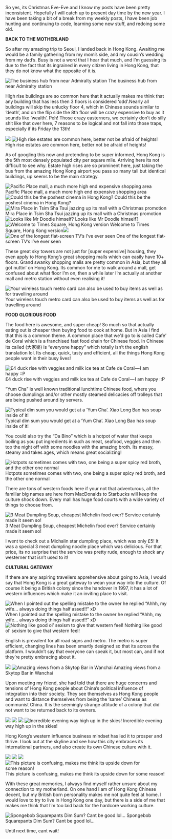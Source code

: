 So yes, its Christmas Eve-Eve and I know my posts have been pretty inconsistent. Hopefully I will catch up to present day time by the new year. I have been taking a bit of a break from my weekly posts, I have been job hunting and continuing to code, learning some new stuff, and redoing some old.

**BACK TO THE MOTHERLAND**

So after my amazing trip to Seoul, I landed back in Hong Kong. Awaiting me would be a family gathering from my mom’s side, and my cousin’s wedding from my dad’s. Busy is not a word that I hear that much, and I’m guessing its due to the fact that its ingrained in every citizen living in Hong Kong, that they do not know what the opposite of it is.

![The business hub from near Admiralty station](https://cdn-images-1.medium.com/max/800/0*0JoEUqJI9JGQauYh.jpg)
The business hub from near Admiralty station

High rise buildings are so common here that it actually makes me think that any building that has less then 3 floors is considered ‘odd’.Nearly all buildings will skip the unlucky floor 4, which in Chinese sounds similar to ‘death’, and on the flip side the 8th floor will be crazy expensive to buy as it sounds like ‘wealth’. Peh! Those crazy easterners, we certainly don’t do silly shit like that over here, 7 reasons to be logical and not fall into those traps, especially if its Friday the 13th!

![](https://cdn-images-1.medium.com/max/800/0*nXL6Z954-x3PFYtK.jpg)
![High rise estates are common here, better not be afraid of heights!](https://cdn-images-1.medium.com/max/800/0*9WYm905w8KGImzvB.jpg)
High rise estates are common here, better not be afraid of heights!

As of googling this now and pretending to be super informed, Hong Kong is the 5th most densely populated city per square mile. Arriving here its not difficult to see why. Estate high rises are so prominent here, just taking the bus from the amazing Hong Kong airport you pass so many tall but identical buildings, up seems to be the main strategy.

![Pacific Place mall, a much more high end expensive shopping area](https://cdn-images-1.medium.com/max/800/0*gX_m7MkZa8blDNhi.jpg)
Pacific Place mall, a much more high end expensive shopping area![Could this be the poshest cinema in Hong Kong?](https://cdn-images-1.medium.com/max/800/0*rNbp1NkF8pHeKvsz.jpg)
Could this be the poshest cinema in Hong Kong?![Mira Place in Tsim Sha Tsui jazzing up its mall with a Christmas promotion](https://cdn-images-1.medium.com/max/800/0*VWARXVULYpRt7tai.jpg)
Mira Place in Tsim Sha Tsui jazzing up its mall with a Christmas promotion![Looks like Mr Doodle himself?](https://cdn-images-1.medium.com/max/800/0*i7S_JtBnmxR4b3Lp.jpg)
Looks like Mr Doodle himself?![Welcome to Times Square, Hong Kong version](https://cdn-images-1.medium.com/max/800/0*rdssyMZAlgHHbHxj.jpg)
Welcome to Times Square, Hong Kong version![](https://cdn-images-1.medium.com/max/800/0*mO_GDQKByUPUFRBY.jpg)
![One of the longest flat-screen TV’s I’ve ever seen](https://cdn-images-1.medium.com/max/800/0*CMcPutwuGfbeGVh1.jpg)
One of the longest flat-screen TV’s I’ve ever seen

These great sky towers are not just for \[super expensive\] housing, they even apply to Hong Kong’s great shopping malls which can easily have 10+ floors. Grand swanky shopping malls are pretty common in Asia, but they all got nuttin’ on Hong Kong. Its common for me to walk around a mall, get confused about what floor I’m on, then a while later I’m actually at another mall and metro station without even realising it!

![Your wireless touch metro card can also be used to buy items as well as for travelling around](https://cdn-images-1.medium.com/max/800/0*uj2roncjIAzncnu2.jpg)
Your wireless touch metro card can also be used to buy items as well as for travelling around

**FOOD GLORIOUS FOOD**

The food here is awesome, and super cheap! So much so that actually eating out is cheaper then buying food to cook at home. But in Asia I find that this is a common theme. A common place that we’d go to is called Cafe’ de Coral which is a franchised fast food chain for Chinese food. In Chinese its called (大家樂) is “everyone happy” which totally isn’t the english translation lol. Its cheap, quick, tasty and efficient, all the things Hong Kong people want in their busy lives!

![£4 duck rise with veggies and milk ice tea at Cafe de Coral — I am happy ::P](https://cdn-images-1.medium.com/max/800/0*ZgFF8MkAKwMRBdH_.jpg)
£4 duck rise with veggies and milk ice tea at Cafe de Coral — I am happy ::P

“Yum Cha” is well known traditional lunchtime Chinese food, where you choose dumplings and/or other mostly steamed delicacies off trolleys that are being pushed around by servers.

![Typical dim sum you would get at a ‘Yum Cha’. Xiao Long Bao has soup inside of it!](https://cdn-images-1.medium.com/max/800/0*QQTcU8wCttzRL_fS.jpg)
Typical dim sum you would get at a ‘Yum Cha’. Xiao Long Bao has soup inside of it!

You could also try the “Da Bino” which is a hotpot of water that keeps boiling as you put ingredients in such as meat, seafood, veggies and then top the night off with some noodles with the amazing broth. Its messy, steamy and takes ages, which means great socializing!

![Hotpots sometimes comes with two, one being a super spicy red broth, and the other one normal](https://cdn-images-1.medium.com/max/800/0*-Ajlo500MRc-icBn.jpg)
Hotpots sometimes comes with two, one being a super spicy red broth, and the other one normal

There are tons of western foods here if your not that adventurous, all the familiar big names are here from MacDonalds to Starbucks will keep the culture shock down. Every mall has huge food courts with a wide variety of things to choose from.

![3 Meat Dumpling Soup, cheapest Michelin food ever? Service certainly made it seem so!](https://cdn-images-1.medium.com/max/800/0*dFEabqOPz8rzjp1O.JPG)
3 Meat Dumpling Soup, cheapest Michelin food ever? Service certainly made it seem so!

I went to check out a Michalin star dumpling place, which was only £5! It was a special 3 meat dumpling noodle place which was delicious. For that price, its no surprise that the service was pretty rude, enough to shock any westerner that isn’t used to it!

**CULTURAL GATEWAY**

If there are any aspiring travellers apprehensive about going to Asia, I would say that Hong Kong is a great gateway to wean your way into the culture. Of course it being a British colony since the handover in 1997, it has a lot of western influences which make it an inviting place to visit.

![When I pointed out the spelling mistake to the owner he replied “Ahhh, my wife… always doing things half assed!!” xD](https://cdn-images-1.medium.com/max/800/0*DLeGaVo29efnB44N.jpg)
When I pointed out the spelling mistake to the owner he replied “Ahhh, my wife… always doing things half assed!!” xD![Nothing like good ol’ sexism to give that western feel!](https://cdn-images-1.medium.com/max/800/0*ikfhjLii72h5dg8-.jpg)
Nothing like good ol’ sexism to give that western feel!

English is prevalent for all road signs and metro. The metro is super efficient, changing lines has been smartly designed so that its across the platform. I wouldn’t say that everyone can speak it, but most can, and if not they’re pretty embracing about it.

![](https://cdn-images-1.medium.com/max/800/0*m6zZDpPhvEzvlERD.jpg)
![Amazing views from a Skytop Bar in Wanchai](https://cdn-images-1.medium.com/max/800/0*UToOqhu4qzmHMX0Q.jpg)
Amazing views from a Skytop Bar in Wanchai

Upon meeting my friend, she had told that there are huge concerns and tensions of Hong Kong people about China’s political influence of integration into their society. They see themselves as Hong Kong people and want to distance themselves from being the ‘same’ Chinese as communist China. It is the seemingly strange attitude of a colony that did not want to be returned back to its owners.

![](https://cdn-images-1.medium.com/max/800/0*3h6ItfJN4-jgqgJb.JPG)
![](https://cdn-images-1.medium.com/max/800/0*ORVlXT-BcB2hND5S.jpg)
![](https://cdn-images-1.medium.com/max/800/0*Ir_vtnfh9xptKRi9.jpg)
![Incredible evening way high up in the skies!](https://cdn-images-1.medium.com/max/800/0*6mlc7EUepMWvbt_k.jpg)
Incredible evening way high up in the skies!

Hong Kong’s western influence business mindset has led it to prosper and thrive. I look out at the skyline and see how this city embraces its international partners, and also create its own Chinese culture with it.

![](https://cdn-images-1.medium.com/max/800/0*E3ndUgI-yLAihxld.jpg)
![](https://cdn-images-1.medium.com/max/800/0*otM5kJjfBGu6axmq.jpg)
![](https://cdn-images-1.medium.com/max/800/0*aNHq8vrYTthrO-CI.jpg)
![This picture is confusing, makes me think its upside down for some reason!](https://cdn-images-1.medium.com/max/800/0*gexrY5jt6-OAr4Ic.jpg)
This picture is confusing, makes me think its upside down for some reason!

With these great memories, I always find myself rather unsure about my connection to my motherland. On one hand I am of Hong Kong Chinese decent, but my British born personality makes me not quite feel at home. I would love to try to live in Hong Kong one day, but there is a side of me that makes me think that I’m too laid back for the hardcore working culture.

![Spongebob Squarepants Dim Sum? Cant be good lol…](https://cdn-images-1.medium.com/max/800/0*PnvVNK531W0pkYGg.JPG)
Spongebob Squarepants Dim Sum? Cant be good lol…

Until next time, cant wait!